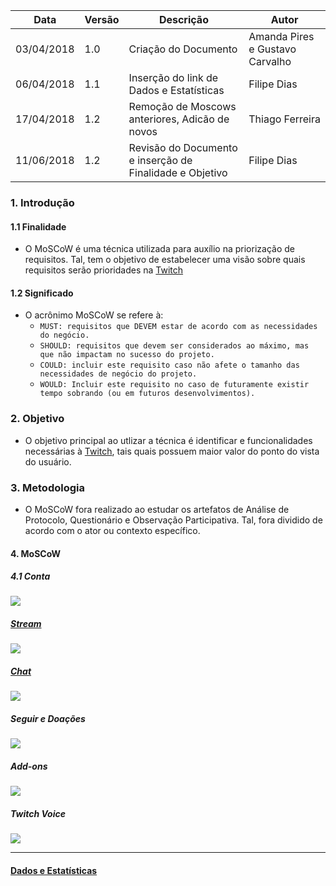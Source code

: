 |Data|Versão|Descrição|Autor|
|----|------|---------|-----|
|03/04/2018|1.0|Criação do Documento|Amanda Pires e Gustavo Carvalho|
|06/04/2018|1.1|Inserção do link de Dados e Estatísticas|Filipe Dias|
|17/04/2018|1.2|Remoção de Moscows anteriores, Adicão de novos|Thiago Ferreira|
|11/06/2018|1.2|Revisão do Documento e inserção de Finalidade e Objetivo|Filipe Dias|

### 1. Introdução

#### 1.1 Finalidade
* O MoSCoW é uma técnica utilizada para auxílio na priorização de requisitos. Tal, tem o objetivo de estabelecer uma visão sobre quais requisitos serão prioridades na [Twitch](https://github.com/gabrielziegler3/Requisitos-2018-1/wiki/Twitch)


#### 1.2 Significado
* O acrônimo MoSCoW se refere à:
    * ```MUST: requisitos que DEVEM estar de acordo com as necessidades do negócio.```
    * ```SHOULD: requisitos que devem ser considerados ao máximo, mas que não impactam no sucesso do projeto.```
    * ```COULD: incluir este requisito caso não afete o tamanho das necessidades de negócio do projeto.```
    * ```WOULD: Incluir este requisito no caso de futuramente existir tempo sobrando (ou em futuros desenvolvimentos).```

### 2. Objetivo
* O objetivo principal ao utlizar a técnica é identificar e funcionalidades necessárias à [Twitch](https://github.com/gabrielziegler3/Requisitos-2018-1/wiki/Twitch), tais quais possuem maior valor do ponto do vista do usuário.

### 3. Metodologia
* O MoSCoW fora realizado ao estudar os artefatos de Análise de Protocolo, Questionário e Observação Participativa. Tal, fora dividido de acordo com o ator ou contexto específico.

#### 4. MoSCoW

##### 4.1 Conta
![](https://raw.githubusercontent.com/gabrielziegler3/Requisitos-2018-1/master/imagens/Imagens_MoSCoW/Neo-moscow/moscowconta.png)
##### [Stream](Stream)
![](https://raw.githubusercontent.com/gabrielziegler3/Requisitos-2018-1/master/imagens/Imagens_MoSCoW/Neo-moscow/moscowstream.png)
##### [Chat](Group-Chat)
![](https://raw.githubusercontent.com/gabrielziegler3/Requisitos-2018-1/master/imagens/Imagens_MoSCoW/Neo-moscow/moscowchat.png)
##### Seguir e Doações
![](https://raw.githubusercontent.com/gabrielziegler3/Requisitos-2018-1/master/imagens/Imagens_MoSCoW/Neo-moscow/moscowfollow.png)
##### Add-ons
![](https://raw.githubusercontent.com/gabrielziegler3/Requisitos-2018-1/master/imagens/Imagens_MoSCoW/Neo-moscow/moscowaddons.png)

##### Twitch Voice
![](https://raw.githubusercontent.com/gabrielziegler3/Requisitos-2018-1/master/imagens/Imagens_MoSCoW/Neo-moscow/moscowvoice.png)

___________

#### [Dados e Estatísticas](Dados-e-Estat%C3%ADsticas)

